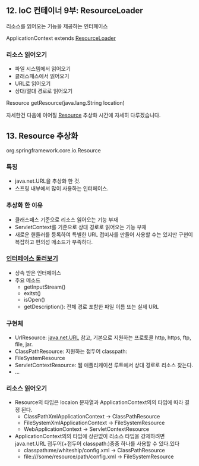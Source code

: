 ## 12. IoC 컨테이너 9부: ResourceLoader

리소스를 읽어오는 기능을 제공하는 인터페이스

ApplicationContext extends [ResourceLoader](https://docs.spring.io/spring-framework/docs/current/javadoc-api/org/springframework/core/io/ResourceLoader.html)

### 리소스 읽어오기

- 파일 시스템에서 읽어오기
- 클래스패스에서 읽어오기
- URL로 읽어오기
- 상대/절대 경로로 읽어오기

Resource getResource(java.lang.String location)

자세한건 다음에 이어질 [Resource](https://docs.spring.io/spring-framework/docs/current/javadoc-api/org/springframework/core/io/Resource.html) 추상화 시간에 자세히 다루겠습니다.

## 13. Resource 추상화

org.springframework.core.io.Resource

### 특징

- java.net.URL을 추상화 한 것.
- 스프링 내부에서 많이 사용하는 인터페이스.

### 추상화 한 이유

- 클래스패스 기준으로 리소스 읽어오는 기능 부재
- ServletContext를 기준으로 상대 경로로 읽어오는 기능 부재
- 새로운 핸들러를 등록하여 특별한 URL 접미사를 만들어 사용할 수는 있지만 구현이 복잡하고 편의성 메소드가 부족하다.

### [인터페이스 둘러보기](https://docs.spring.io/spring-framework/docs/current/javadoc-api/org/springframework/core/io/Resource.html)

- 상속 받은 인터페이스
- 주요 메소드 
  - getInputStream() 
  - exitst() 
  - isOpen() 
  - getDescription(): 전체 경로 포함한 파일 이름 또는 실제 URL

### 구현체

- UrlResource: [java.net.URL](https://docs.oracle.com/javase/7/docs/api/java/net/URL.html) 참고, 기본으로 지원하는 프로토콜 http, https, ftp, file, jar.
- ClassPathResource: 지원하는 접두어 classpath:
- FileSystemResource
- ServletContextResource: 웹 애플리케이션 루트에서 상대 경로로 리소스 찾는다.
- ...

### 리소스 읽어오기

- Resource의 타입은 locaion 문자열과 ApplicationContext의의 타입에 따라 결정 된다.
  - ClassPathXmlApplicationContext -> ClassPathResource 
  - FileSystemXmlApplicationContext -> FileSystemResource 
  - WebApplicationContext -> ServletContextResource
- ApplicationContext의의 타입에 상관없이 리소스 타입을 강제하려면 java.net.URL 접두어(+접두어 classpath:)중중 하나를 사용할 수 있다.있다
  - classpath:me/whiteship/config.xml -> ClassPathResource 
  - file:///some/resource/path/config.xml -> FileSystemResource